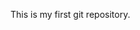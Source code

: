This is my first git repository.

<!---
Aartisushmesh29/Aartisushmesh29 is a ✨ special ✨ repository because its `README.md` (this file) appears on your GitHub profile.
You can click the Preview link to take a look at your changes.
--->
